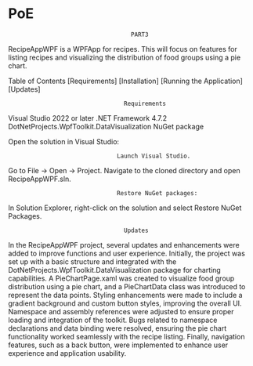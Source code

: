 # PoE
                                       PART3
RecipeAppWPF is a WPFApp for recipes. This will focus on features for listing recipes and visualizing the distribution of food groups using a pie chart.

 Table of Contents
  [Requirements]
  [Installation]
  [Running the Application]
  [Updates]
  
                                     Requirements

Visual Studio 2022 or later
.NET Framework 4.7.2
DotNetProjects.WpfToolkit.DataVisualization NuGet package

Open the solution in Visual Studio:

                                   Launch Visual Studio.
Go to File -> Open -> Project.
Navigate to the cloned directory and open RecipeAppWPF.sln.

                                   Restore NuGet packages:
In Solution Explorer, right-click on the solution and select Restore NuGet Packages.

                                     Updates
In the RecipeAppWPF project, several updates and enhancements were added to improve functions and user experience. Initially, the project was set up with a basic structure and integrated with the DotNetProjects.WpfToolkit.DataVisualization package for charting capabilities. A PieChartPage.xaml was created to visualize food group distribution using a pie chart, and a PieChartData class was introduced to represent the data points. Styling enhancements were made to include a gradient background and custom button styles, improving the overall UI. Namespace and assembly references were adjusted to ensure proper loading and integration of the toolkit. Bugs related to namespace declarations and data binding were resolved, ensuring the pie chart functionality worked seamlessly with the recipe listing. Finally, navigation features, such as a back button, were implemented to enhance user experience and application usability.
